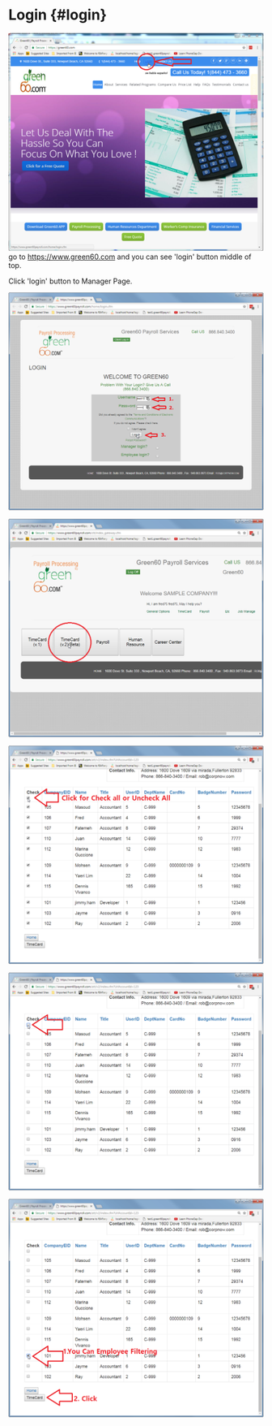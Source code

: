 # Login {#login}

![](/assets/1.png)go to https://www.green60.com and you can see 'login' button middle of top.

Click 'login' button to Manager Page.

![](/assets/2.png)

![](/assets/3.png)

![](/assets/4.png)

![](/assets/5.png)

![](/assets/6.png)

